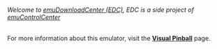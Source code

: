 ###### Welcome to [emuDownloadCenter (EDC)](https://github.com/PhoenixInteractiveNL/emuDownloadCenter/wiki/), EDC is a side project of [emuControlCenter](https://github.com/PhoenixInteractiveNL/emuControlCenter/wiki/)

For more information about this emulator, visit the [**Visual Pinball**](https://github.com/PhoenixInteractiveNL/emuDownloadCenter/wiki/Emulator-visualpinball#menu) page.

